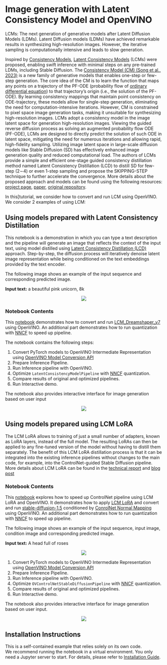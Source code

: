 # Image generation with Latent Consistency Model and OpenVINO

LCMs: The next generation of generative models after Latent Diffusion Models (LDMs). 
Latent Diffusion models (LDMs) have achieved remarkable results in synthesizing high-resolution images. However, the iterative sampling is computationally intensive and leads to slow generation.

Inspired by [Consistency Models](https://arxiv.org/abs/2303.01469), [Latent Consistency Models](https://arxiv.org/pdf/2310.04378.pdf) (LCMs) were proposed, enabling swift inference with minimal steps on any pre-trained LDMs, including Stable Diffusion. 
The [Consistency Model (CM) (Song et al., 2023)](https://arxiv.org/abs/2303.01469) is a new family of generative models that enables one-step or few-step generation. The core idea of the CM is to learn the function that maps any points on a trajectory of the PF-ODE (probability flow of [ordinary differential equation](https://en.wikipedia.org/wiki/Ordinary_differential_equation)) to that trajectory’s origin (i.e., the solution of the PF-ODE). By learning consistency mappings that maintain point consistency on ODE-trajectory, these models allow for single-step generation, eliminating the need for computation-intensive iterations. However, CM is constrained to pixel space image generation tasks, making it unsuitable for synthesizing high-resolution images. LCMs adopt a consistency model in the image latent space for generation high-resolution images.  Viewing the guided reverse diffusion process as solving an augmented probability flow ODE (PF-ODE), LCMs are designed to directly predict the solution of such ODE in latent space, mitigating the need for numerous iterations and allowing rapid, high-fidelity sampling. Utilizing image latent space in large-scale diffusion models like Stable Diffusion (SD) has effectively enhanced image generation quality and reduced computational load. The authors of LCMs provide a simple and efficient one-stage guided consistency distillation method named Latent Consistency Distillation (LCD) to distill SD for few-step (2∼4) or even 1-step sampling and propose the SKIPPING-STEP technique to further accelerate the convergence. More details about the proposed approach and models can be found using the following resources: [project page](https://latent-consistency-models.github.io/), [paper](https://arxiv.org/abs/2310.04378), [original repository](https://github.com/luosiallen/latent-consistency-model).

In this[tutorial, we consider how to convert and run LCM using OpenVINO. We consider 2 examples of using LCM:

## Using models prepared with Latent Consistency Distillation

This notebook is a demonstration in which you can type a text description and the pipeline will generate an image that reflects the context of the input text, using model distilled using [Latent Consistency Distillation (LCD)](https://arxiv.org/abs/2310.04378) approach.
Step-by-step, the diffusion process will iteratively denoise latent image representation while being conditioned on the text embeddings provided by the text encoder.

The following image shows an example of the input sequence and corresponding predicted image.



**Input text:** a beautiful pink unicorn, 8k

<p align="center">
    <img src="https://user-images.githubusercontent.com/29454499/277367065-13a8f622-8ea7-4d12-b3f8-241d4499305e.png"/>
</p>

### Notebook Contents

This [notebook](./263-latent-consistency-models-image-generation.ipynb) demonstrates how to convert and run [LCM_Dreamshaper_v7](https://huggingface.co/SimianLuo/LCM_Dreamshaper_v7) using OpenVINO. An additional part demonstrates how to run quantization with [NNCF](https://github.com/openvinotoolkit/nncf/) to speed up pipeline.

The notebook contains the following steps:

1. Convert PyTorch models to OpenVINO Intermediate Representation using [OpenVINO Model Conversion API](https://docs.openvino.ai/2023.2/openvino_docs_model_processing_introduction.html#convert-a-model-with-python-convert-model)
2. Prepare Inference Pipeline.
3. Run Inference pipeline with OpenVINO.
4. Optimize `LatentConsistencyModelPipeline` with [NNCF](https://github.com/openvinotoolkit/nncf/) quantization.
5. Compare results of original and optimized pipelines.
6. Run Interactive demo.

The notebook also provides interactive interface for image generation based on user input

<p align="center">
    <img src="https://user-images.githubusercontent.com/29454499/284298771-708cc873-ccea-40b8-a681-de1ddc97ae94.gif"/>
</p>

## Using models prepared using LCM LoRA

The LCM LoRA allows to training of just a small number of adapters, known as LoRA layers, instead of the full model. The resulting LoRAs can then be applied to any fine-tuned version of the model without having to distill them separately. The benefit of this LCM LoRA distillation process is that it can be integrated into the existing inference pipelines without changes to the main code, for example, into the ControlNet-guided Stable Diffusion pipeline. More details about LCM LoRA can be found in the [technical report](https://arxiv.org/abs/2311.05556) and [blog post](https://huggingface.co/blog/lcm_lora)  


### Notebook Contents

This [notebook](./263-lcm-lora-controlnet.ipynb) explores how to speed up ControlNet pipeline using LCM LoRA and OpenVINO. It demonstrates how to apply [LCM LoRA](https://huggingface.co/latent-consistency/lcm-lora-sdv1-5) and convert and run [stable-diffusion-1.5](https://huggingface.co/runwayml/stable-diffusion-v1-5) conditioned by [ConrolNet Normal Mapping](https://huggingface.co/lllyasviel/control_v11p_sd15_normalbae) using OpenVINO. An additional part demonstrates how to run quantization with [NNCF](https://github.com/openvinotoolkit/nncf/) to speed up pipeline.

The following image shows an example of the input sequence, input image, condition image and corresponding predicted image.



**Input text:** A head full of roses

<p align="center">
    <img src="https://user-images.githubusercontent.com/29454499/284291731-9c4ee978-a934-43ea-9484-b6b91a9f9407.png"/>
</p>

1. Convert PyTorch models to OpenVINO Intermediate Representation using [OpenVINO Model Conversion API](https://docs.openvino.ai/2023.2/openvino_docs_model_processing_introduction.html#convert-a-model-with-python-convert-model)
2. Prepare Inference Pipeline.
3. Run Inference pipeline with OpenVINO.
4. Optimize `OVControlNetStableDiffusionPipeline` with [NNCF](https://github.com/openvinotoolkit/nncf/) quantization.
5. Compare results of original and optimized pipelines.
6. Run Interactive demo.

The notebook also provides interactive interface for image generation based on user input.

<p align="center">
    <img src="https://user-images.githubusercontent.com/29454499/284299074-8ba6c6c4-d8fa-4e5a-9d5d-d76f430f5647.gif"/>
</p>

## Installation Instructions

This is a self-contained example that relies solely on its own code.</br>
We recommend running the notebook in a virtual environment. You only need a Jupyter server to start.
For details, please refer to [Installation Guide](../../README.md).
